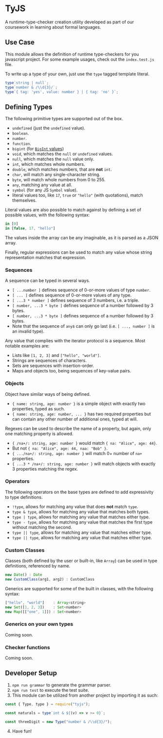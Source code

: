 # TyJS

A runtime-type-checker creation utility developed as part of our coursework in
learning about formal languages.

## Use Case

This module allows the definition of runtime type-checkers for you javascript
project.
For some example usages, check out the `index.test.js` file.

To write up a type of your own, just use the `type` tagged template literal.

```js
type`string | null`;
type`number & /\\d{3}/`;
type`{ tag: 'yes', value: number } | { tag: 'no' }`;
```

## Defining Types

The following primitive types are supported out of the box.

- `undefined` (just the `undefined` value).
- `boolean`.
- `number`.
- `function`.
- `bigint` (for [`BigInt` values](https://developer.mozilla.org/en-US/docs/Web/JavaScript/Reference/Global_Objects/BigInt))
- `void`, which matches the `null` or `undefined` values.
- `null`, which matches the `null` value only.
- `int`, which matches whole numbers.
- `double`, which matches numbers, that are **not** `int`.
- `char`, will match any single-character string.
- `byte`, will match whole numbers from 0 to 255.
- `any`, matching any value at all.
- `symbol` (for any JS `Symbol` value).
- literal values too, like `17`, `true` or `"hello"` (with quotations), match
  themselves.

Literal values are also possible to match against by defining a set of possible
values, with the following syntax:

```js
in [0]
in [false, 17, "hello"]
```

The values inside the array can be any imaginable, as it is parsed as a JSON
array.

Finally, regular expressions can be used to match any value whose string
representation matches that expression.

### Sequences

A sequence can be typed in several ways.

- `[ ...number ]` defines sequence of 0-or-more values of type `number`.
- `[ ... ]` defines sequence of 0-or-more values of any type.
- `[ ...3 * number ]` defines sequence of 3 numbers, i.e. a triple.
- `[ number, ...3 * byte ]` defines sequence of a number followed by 3 bytes.
- `[ number, ...3 * byte ]` defines sequence of a number followed by 3 bytes.
- Note that the sequence of `any`s can only go last (i.e. `[ ..., number ]` is
  an invalid type).

Any value that complies with the iterator protocol is a sequence.
Most notable examples are:

- Lists like `[1, 2, 3]` and `["hello", "world"]`.
- Strings are sequences of characters.
- Sets are sequences with insertion-order.
- Maps and objects too, being sequences of key-value pairs.

### Objects

Object have similar ways of being defined.

- `{ name: string, age: number }` is a simple object with exactly two
  properties, typed as such.
- `{ name: string, age: number, ... }` has two required properties but can
  contain any other number of additional ones, typed at will.

Regexes can be used to describe the name of a property, but again, only one
matching property is allowed.

- `{ /na+/: string, age: number }` would match `{ na: "Alice", age: 44}`.
- But not `{ na: "Alice", age: 44, naa: "Bob" }`.
- `{ .../na+/: string, age: number }` will match 0+ number of `na+` properties.
- `{ ...3 * /na+/: string, age: number }` will match objects with exactly 3
  properties matching the regex.

### Operators

The following operators on the base types are defined to add expressivity to type
definitions.

- `!type`, allows for matching any value that does **not** match `type`.
- `type & type`, allows for matching any value that matches both types.
- `type | type`, allows for matching any value that matches either type.
- `type - type`, allows for matching any value that matches the first type
  without matching the second.
- `type || type`, allows for matching any value that matches either type.
- `type || type`, allows for matching any value that matches either type.

### Custom Classes

Classes (both defined by the user or built-in, like `Array`) can be used in type
definitions, referenced by name.

```js
new Date() : Date
new CustomClass(arg1, arg2) : CustomClass
```

Generics are supported for some of the built in classes, with the following
syntax:

```js
["hello", "world"]    : Array<string>
new Set([1, 2, 3])    : Set<number>
new Map([["one", 1]]) : Set<number>
```

### Generics on your own types

Coming soon.

<!-- TODO -->

### Checker functions

Coming soon.

<!-- TODO -->

## Developer Setup

1. `npm run grammar` to generate the grammar parser.
2. `npm run test` to execute the test suite.
3. This module can be utilized from another project by importing it as such:

```js
const { Type, type } = require("tyjs");

const naturals = type`int & ${(v) => v >= 0}`;

const threeDigit = new Type("number & /\\d{3}/");
```

4. Have fun!
